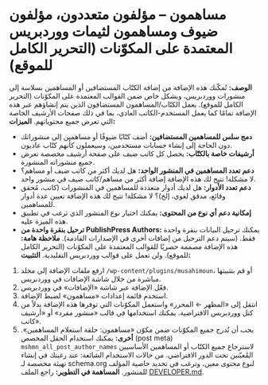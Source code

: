 
# مساهمون – مؤلفون متعددون، مؤلفون ضيوف ومساهمون لثيمات ووردبريس المعتمدة على المكوّنات (التحرير الكامل للموقع)
**الوصف:**
تُمكّنك هذه الإضافة من إضافة الكتّاب المستضافين أو المساهمين بسلاسة إلى منشورات ووردبريس، وبشكل خاص ضمن القوالب المعتمدة على المكوّنات (التحرير الكامل للموقع). يعمل الكتّاب/المساهمون المستضافون الذين يتم إنشاؤهم عبر هذه الإضافة تمامًا كما يعمل المستخدم-الكاتب العادي، بما في ذلك صفحات الأرشيف الخاصة التي تعرض جميع محتوياتهم.
**الميزات:**
* **دمج سلس للمساهمين المستضافين:** أضف كتّابًا ضيوفًا أو مساهمين إلى منشوراتك دون الحاجة إلى إنشاء حسابات مستخدمين، وسيعملون كأنهم كتّاب عاديون.
* **أرشيفات خاصة بالكتّاب:** يحصل كل كاتب ضيف على صفحة أرشيف مخصصة تعرض جميع منشوراته المنشورة.
* **دعم تعدد المساهمين في المنشور الواحد:** هل لديك أكثر من كاتب ضيف أو مساهم؟ لا مشكلة! تتيح لك هذه الإضافة إضافة أكثر من مساهم/كاتب ضيف في منشور واحد.
* **دعم تعدد الأدوار:** هل لديك أدوار متعددة للمساهمين في المنشورات (كاتب، مُحقق وقائع، مدقق لغوي، إلخ)؟ لا مشكلة! تتيح لك هذه الإضافة تعيين عدة أدوار للمساهمين.
* **إمكانية دعم أي نوع من المحتوى:** يمكنك اختيار نوع المنشور الذي ترغب في تطبيق هذه الميزة عليه.
* **ترحيل بنقرة واحدة من PublishPress Authors:** يمكنك ترحيل البيانات بنقرة واحدة فقط. (سيتم دعم الترحيل من إضافات أخرى في الإصدارات القادمة).
**ملاحظة هامة:**
هذه الإضافة مصممة حصريًا للقوالب المعتمدة على المكوّنات (التحرير الكامل للموقع). ولن تعمل على قوالب ووردبريس التقليدية.
**التثبيت:**
1. ارفع ملفات الإضافة إلى مجلد `/wp-content/plugins/musahimoun`، أو قم بتثبيتها مباشرة من خلال شاشة الإضافات في ووردبريس.
2. فعّل الإضافة عبر شاشة «الإضافات» في ووردبريس.
3. استخدم قائمة إعدادات «مساهمون» لضبط الإضافة.
4. انتقل إلى «المظهر ← المحرر» واستعمل المكوّنات التي توفرها هذه الإضافة بدلاً من كتل ووردبريس الافتراضية. يمكنك استخدامها في قالب «منشور مفرد» أو «أرشيف كاتب».
5. يجب أن تُدرج جميع المكوّنات ضمن مكوّن «مساهمون: حلقة استعلام المساهمين».
**أخرى:**
يمكنك استخدام الحقل المخصص (post meta) `mshmn_all_post_author_names` لاسترجاع جميع الكتّاب أو المساهمين الأساسيين المُعيّنين تحت الدور الافتراضي.
من حالات الاستخدام الشائعة: عند رغبتك في إنشاء تهيئة مخصصة لـ schema.org لنوع محتوى معين، وترغب في تحديد خاصية المؤلف للمنشور.
**المساهمة في التطوير:**
راجع الملف [DEVELOPER.md](https://github.com/shadigaafar/musahimoun/blob/main/docs/DEVELOPER.md).

